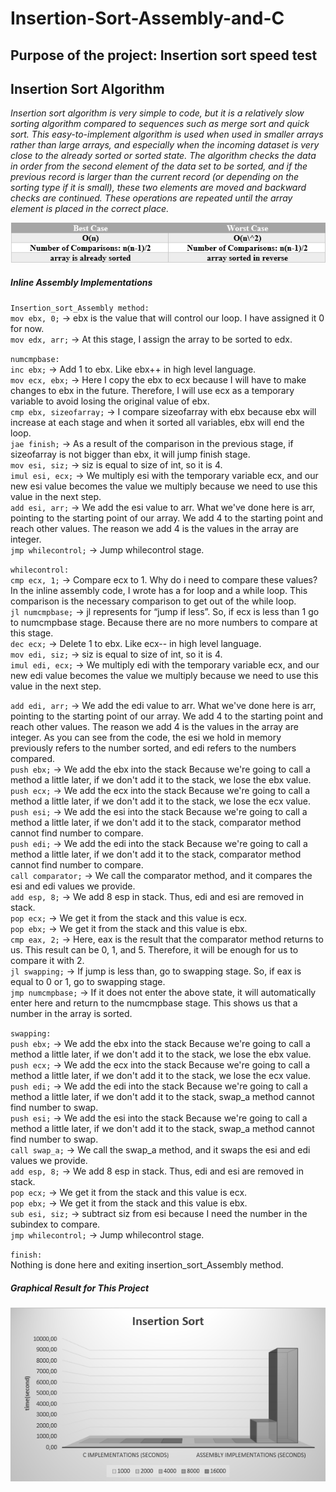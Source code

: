 # Insertion-Sort-Assembly-and-C
## Purpose of the project: Insertion sort speed test

## Insertion Sort Algorithm
*Insertion sort algorithm is very simple to code, but it is a relatively slow sorting algorithm compared to sequences such as merge sort and quick sort. This easy-to-implement algorithm is used when used in smaller arrays rather than large arrays, and especially when the incoming dataset is very close to the already sorted or sorted state. The algorithm checks the data in order from the second element of the data set to be sorted, and if the previous record is larger than the current record (or depending on the sorting type if it is small), these two elements are moved and backward checks are continued. These operations are repeated until the array element is placed in the correct place.*

![Graph2](https://github.com/eroldmrclk/Insertion-Sort-Assembly-and-C/blob/master/images/graph-2.png)

##### Inline Assembly Implementations <br>

`Insertion_sort_Assembly method:` <br>
`mov ebx, 0;` -> ebx is the value that will control our loop. I have assigned it 0 for now. <br>
`mov edx, arr;` -> At this stage, I assign the array to be sorted to edx. <br>


`numcmpbase:` <br>
`inc ebx;` -> Add 1 to ebx. Like ebx++ in high level language. <br>
`mov ecx, ebx;` -> Here I copy the ebx to ecx because I will have to make changes to ebx in the future. Therefore, I will use ecx as a temporary variable to avoid losing the original value of ebx. <br>
`cmp ebx, sizeofarray;` -> I compare sizeofarray with ebx because ebx will increase at each stage and when it sorted all variables, ebx will end the loop. <br>
`jae finish;` -> As a result of the comparison in the previous stage, if sizeofarray is not bigger than ebx, it will jump finish stage. <br>
`mov esi, siz;` -> siz is equal to size of int, so it is 4. <br>
`imul esi, ecx;` -> We multiply esi with the temporary variable ecx, and our new esi value becomes the value we multiply because we need to use this value in the next step. <br>
`add esi, arr;` -> We add the esi value to arr. What we've done here is arr, pointing to the starting point of our array. We add 4 to the starting point and reach other values. The reason we add 4 is the values in the array are integer. <br>
`jmp whilecontrol;` -> Jump whilecontrol stage. <br>

`whilecontrol:` <br>
`cmp ecx, 1;` -> Compare ecx to 1. Why do i need to compare these values? In the inline assembly code, I wrote has a for loop and a while loop. This comparison is the necessary comparison to get out of the while loop. <br>
`jl numcmpbase;` -> jl represents for “jump if less”. So, if ecx is less than 1 go to numcmpbase stage. Because there are no more numbers to compare at this stage. <br>
`dec ecx;` -> Delete 1 to ebx. Like ecx-- in high level language. <br>
`mov edi, siz;` -> siz is equal to size of int, so it is 4. <br>
`imul edi, ecx;` -> We multiply edi with the temporary variable ecx, and our new edi value becomes the value we multiply because we need to use this value in the next step. <br>

`add edi, arr;` -> We add the edi value to arr. What we've done here is arr, pointing to the starting point of our array. We add 4 to the starting point and reach other values. The reason we add 4 is the values in the array are integer. As you can see from the code, the esi we hold in memory previously refers to the number sorted, and edi refers to the numbers compared. <br>
`push ebx;` -> We add the ebx into the stack Because we're going to call a method a little later, if we don't add it to the stack, we lose the ebx value. <br>
`push ecx;` -> We add the ecx into the stack Because we're going to call a method a little later, if we don't add it to the stack, we lose the ecx value. <br>
`push esi;` -> We add the esi into the stack Because we're going to call a method a little later, if we don't add it to the stack, comparator method cannot find number to compare. <br>
`push edi;` -> We add the edi into the stack Because we're going to call a method a little later, if we don't add it to the stack, comparator method cannot find number to compare. <br>
`call comparator;` -> We call the comparator method, and it compares the esi and edi values we provide. <br>
`add esp, 8;` ->  We add 8 esp in stack. Thus, edi and esi are removed in stack. <br>
`pop ecx;` ->  We get it from the stack and this value is ecx. <br>
`pop ebx;` -> We get it from the stack and this value is ebx. <br>
`cmp eax, 2;` -> Here, eax is the result that the comparator method returns to us. This result can be 0, 1, and 5. Therefore, it will be enough for us to compare it with 2. <br>
`jl swapping;` ->  If jump is less than, go to swapping stage. So, if eax is equal to 0 or 1, go to swapping stage. <br>
`jmp numcmpbase;` -> If it does not enter the above state, it will automatically enter here and return to the numcmpbase stage. This shows us that a number in the array is sorted. <br>

`swapping:` <br>
`push ebx;` -> We add the ebx into the stack Because we're going to call a method a little later, if we don't add it to the stack, we lose the ebx value. <br>
`push ecx;` -> We add the ecx into the stack Because we're going to call a method a little later, if we don't add it to the stack, we lose the ecx value. <br>
`push edi;` -> We add the edi into the stack Because we're going to call a method a little later, if we don't add it to the stack, swap_a method cannot find number to swap. <br>
`push esi;` -> We add the esi into the stack Because we're going to call a method a little later, if we don't add it to the stack, swap_a method cannot find number to swap. <br>
`call swap_a;` -> We call the swap_a method, and it swaps the esi and edi values we provide. <br>
`add esp, 8;` -> We add 8 esp in stack. Thus, edi and esi are removed in stack. <br>
`pop ecx;` -> We get it from the stack and this value is ecx. <br>
`pop ebx;` -> We get it from the stack and this value is ebx. <br>
`sub esi, siz;` -> subtract siz from esi because I need the number in the subindex to compare. <br>
`jmp whilecontrol;` -> Jump whilecontrol stage. <br>

`finish:` <br>
Nothing is done here and exiting insertion_sort_Assembly method. <br>


##### Graphical Result for This Project
![Graph1](https://github.com/eroldmrclk/Insertion-Sort-Assembly-and-C/blob/master/images/graph-1.png)
